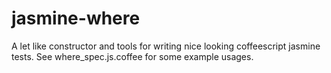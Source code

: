 jasmine-where
=============

A let like constructor and tools for writing nice looking coffeescript jasmine tests.
See where_spec.js.coffee for some example usages.
